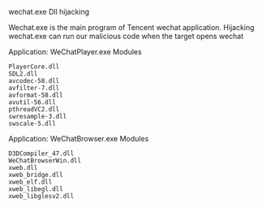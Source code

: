 wechat.exe Dll hijacking

Wechat.exe is the main program of Tencent wechat application. Hijacking wechat.exe can run our malicious code when the target opens wechat

Application:  WeChatPlayer.exe
Modules

```
PlayerCore.dll
SDL2.dll
avcodec-58.dll
avfilter-7.dll
avformat-58.dll
avutil-56.dll
pthreadVC2.dll
swresample-3.dll
swscale-5.dll
```

Application:  WeChatBrowser.exe
Modules

```
D3DCompiler_47.dll
WeChatBrowserWin.dll
xweb.dll
xweb_bridge.dll
xweb_elf.dll
xweb_libegl.dll
xweb_libglesv2.dll
```

